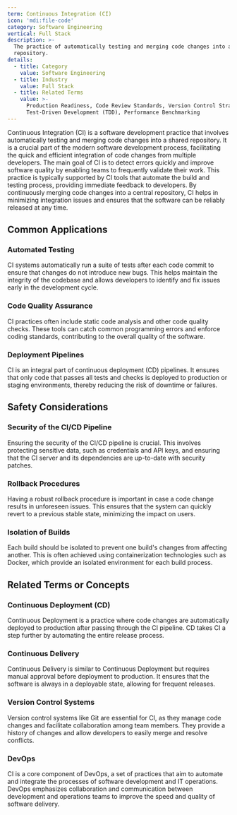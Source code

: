 ```yaml
---
term: Continuous Integration (CI)
icon: 'mdi:file-code'
category: Software Engineering
vertical: Full Stack
description: >-
  The practice of automatically testing and merging code changes into a shared
  repository.
details:
  - title: Category
    value: Software Engineering
  - title: Industry
    value: Full Stack
  - title: Related Terms
    value: >-
      Production Readiness, Code Review Standards, Version Control Strategy,
      Test-Driven Development (TDD), Performance Benchmarking
---
```

Continuous Integration (CI) is a software development practice that involves automatically testing and merging code changes into a shared repository. It is a crucial part of the modern software development process, facilitating the quick and efficient integration of code changes from multiple developers. The main goal of CI is to detect errors quickly and improve software quality by enabling teams to frequently validate their work. This practice is typically supported by CI tools that automate the build and testing process, providing immediate feedback to developers. By continuously merging code changes into a central repository, CI helps in minimizing integration issues and ensures that the software can be reliably released at any time.

## Common Applications

### Automated Testing

CI systems automatically run a suite of tests after each code commit to ensure that changes do not introduce new bugs. This helps maintain the integrity of the codebase and allows developers to identify and fix issues early in the development cycle.

### Code Quality Assurance

CI practices often include static code analysis and other code quality checks. These tools can catch common programming errors and enforce coding standards, contributing to the overall quality of the software.

### Deployment Pipelines

CI is an integral part of continuous deployment (CD) pipelines. It ensures that only code that passes all tests and checks is deployed to production or staging environments, thereby reducing the risk of downtime or failures.

## Safety Considerations

### Security of the CI/CD Pipeline

Ensuring the security of the CI/CD pipeline is crucial. This involves protecting sensitive data, such as credentials and API keys, and ensuring that the CI server and its dependencies are up-to-date with security patches.

### Rollback Procedures

Having a robust rollback procedure is important in case a code change results in unforeseen issues. This ensures that the system can quickly revert to a previous stable state, minimizing the impact on users.

### Isolation of Builds

Each build should be isolated to prevent one build's changes from affecting another. This is often achieved using containerization technologies such as Docker, which provide an isolated environment for each build process.

## Related Terms or Concepts

### Continuous Deployment (CD)

Continuous Deployment is a practice where code changes are automatically deployed to production after passing through the CI pipeline. CD takes CI a step further by automating the entire release process.

### Continuous Delivery

Continuous Delivery is similar to Continuous Deployment but requires manual approval before deployment to production. It ensures that the software is always in a deployable state, allowing for frequent releases.

### Version Control Systems

Version control systems like Git are essential for CI, as they manage code changes and facilitate collaboration among team members. They provide a history of changes and allow developers to easily merge and resolve conflicts.

### DevOps

CI is a core component of DevOps, a set of practices that aim to automate and integrate the processes of software development and IT operations. DevOps emphasizes collaboration and communication between development and operations teams to improve the speed and quality of software delivery.
